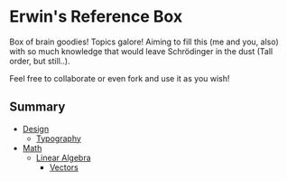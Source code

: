 # Erwin's Reference Box
Box of brain goodies!
Topics galore!
Aiming to fill this (me and you, also) with so much knowledge that would leave Schrödinger in the dust (Tall order, but still..).

Feel free to collaborate or even fork and use it as you wish!


## Summary
- [Design](design/design.md)
  - [Typography](design/typography/typography.md)
- [Math](math/math.md)
  - [Linear Algebra](math/linear-algebra/linear-algebra.md)
    - [Vectors](math/linear-algebra/vectors/vectors.md)

